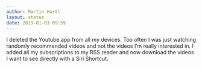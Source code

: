 ```yaml
---
author: Martin Hartl
layout: status
date: 2019-01-03 09:59
---
```

I deleted the Youtube.app from all my devices. Too often I was just watching randomly recommended videos and not the videos I’m really interested in.
I added all my subscriptions to my RSS reader and now download the videos I want to see directly with a Siri Shortcut.